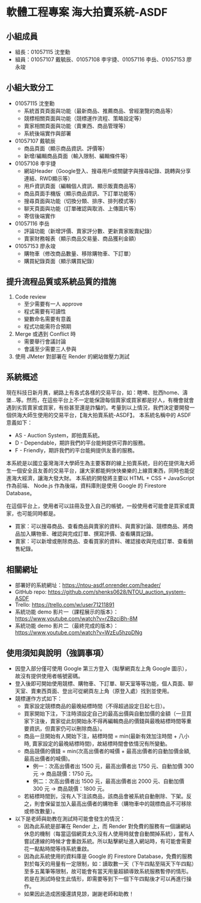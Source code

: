 # 軟體工程專案 海大拍賣系統-ASDF

## 小組成員
* 組長：01057115 沈奎勳
* 組員：01057107 戴毓辰、01057108 李宇捷、01057116 李岳、01057153 廖永竣

## 小組大致分工
* 01057115 沈奎勳
    * 系統首頁頁面與功能（最新商品、推薦商品、曾經瀏覽的商品等）
    * 競標相關頁面與功能（競標運作流程、策略設定等）
    * 賣家相關頁面與功能（賣東西、商品管理等）
    * 系統後端實作與部署
* 01057107 戴毓辰
    * 商品頁面（顯示商品資訊、評價等）
    * 新增/編輯商品頁面（輸入限制、編輯條件等）
* 01057108 李宇捷
    * 網站Header（Google登入、搜尋用戶或關鍵字與搜尋紀錄、跳轉與分享連結、RWD顯示等）
    * 用戶資訊頁面（編輯個人資訊、顯示販賣商品等）
    * 商品頁面手機版（顯示商品資訊、下訂單功能等）
    * 搜尋頁面與功能（切換分類、排序、排列模式等）
    * 聊天頁面與功能（訂單確認與取消、上傳圖片等）
    * 寄信後端實作
* 01057116 李岳
    * 評論功能（新增評價、賣家評分數、更新賣家販賣紀錄）
    * 賣家財務報表（顯示商品交易量、商品獲利金額）
* 01057153 廖永竣
    * 購物車（修改商品數量、移除購物車、下訂單）
    * 購買紀錄頁面（顯示購買紀錄）

## 提升流程品質或系統品質的措施
1. Code review
    * 至少需要有一人 approve
    * 程式需要有可讀性
    * 變數命名需要有意義
    * 程式功能需符合預期
2. Merge 或遇到 Conflict 時
    * 需要舉行會議討論
    * 會議至少需要三人參與
3. 使用 JMeter 對部署在 Render 的網站做壓力測試

## 系統概述
現在科技日新月異，網路上有各式各樣的交易平台，如：瞎啤、批西home、濤堡...等。然而，在這些平台上不一定能保證每個賣家或買家都是好人，有機會就會遇到劣質賣家或買家，有些甚至還是詐騙的。考量到以上情況，我們決定要開發一個供海大師生使用的交易平台，【海大拍賣系統-ASDF】。
本系統名稱中的 ASDF 意義如下：
* AS - Auction System，即拍賣系統。
* D - Dependable，期許我們的平台能夠提供可靠的服務。
* F - Friendly，期許我們的平台能夠提供友善的服務。

本系統是以國立臺灣海洋大學師生為主要客群的線上拍賣系統，目的在提供海大師生一個安全且友善的交易平台，讓大家都能夠快快樂樂的上線買東西，同時也能促進海大經濟，讓海大發大財。
本系統的開發將主要以 HTML + CSS + JavaScript 作為前端、 Node.js 作為後端，資料庫則是使用 Google 的 Firestore Database。 

在這個平台上，使用者可以註冊及登入自己的帳號，一般使用者可能會是買家或賣家，也可能同時都是。
* 買家：可以搜尋商品、查看商品與賣家的資料、與賣家討論、競標商品、將商品加入購物車、確認與完成訂單、撰寫評價、查看購買記錄。
* 賣家：可以新增或刪除商品、查看買家的資料、確認接收與完成訂單、查看銷售紀錄。

## 相關網址
* 部署好的系統網址：https://ntou-asdf.onrender.com/header/
* GitHub repo: https://github.com/shenks0628/NTOU_auction_system-ASDF
* Trello: https://trello.com/w/user71211891
* 系統功能 demo 影片一（課程展示的版本）：https://www.youtube.com/watch?v=rZBzciBh-8M
* 系統功能 demo 影片二（最終完成的版本）：https://www.youtube.com/watch?v=WzEu5hzpDNg

## 使用須知與說明（強調事項）
* 因登入部分僅可使用 Google 第三方登入（點擊網頁左上角 Google 圖示），故沒有提供使用者帳號密碼。
* 登入後即可開始使用競標、購物車、下訂單、聊天室等等功能，個人頁面、聊天室、賣東西頁面、登出可從網頁左上角（原登入處）找到並使用。
* 競標運作方式如下：
    * 賣家設定競標商品的最晚結標時間（不得超過設定日起七日）。
    * 買家開始下注，下注時須設定自己的最高出價與自動加價的金額（一旦買家下注後，賣家從此刻開始永不得再編輯商品的價錢與最晚結標時間等重要資訊，但賣家仍可以刪除商品）。
    * 商品一旦開始有人開始下注，結標時間 = min(最新有效加注時間 + 八小時, 賣家設定的最晚結標時間)，故結標時間會依情況有所變動。
    * 商品競價的價錢 = min(次高出價者的喊價 + 最高出價者的自動加價金額, 最高出價者的喊價)。
        * 例一：次高出價者出 1500 元，最高出價者出 1750 元、自動加價 300 元 -> 商品競價：1750 元。
        * 例二：次高出價者出 1500 元，最高出價者出 2000 元、自動加價 300 元 -> 商品競價：1800 元。
    * 若結標時間到，沒有人下注該商品，該商品會被系統自動刪除、下架。反之，則會保留並加入最高出價者的購物車（購物車中的競標商品不可移除或修改數量）。
* 以下是老師與助教在測試時可能會發生的情況：
    * 因為此系統是部署在 Render 上，而 Render 對免費的服務有一個讓網站休息的機制（每當這個網頁太久沒有人使用時就會自動關掉系統），當有人嘗試連線的時候才會重啟系統。所以點擊網址進入網站時，有可能會需要花一點點時間等待系統重啟。
    * 因為此系統使用的資料庫是 Google 的 Firestore Database，免費的服務對於每天的用量有一定限制，如：讀取數一天（下午四點至隔天下午四點）至多五萬筆等限制，故可能會有當天用量超額導致系統服務暫停的情形。若是在測試時發生此情形，即需要等到下一個下午四點後才可以再進行操作。
    * 如果因此造成困擾還請見諒，謝謝老師和助教！
